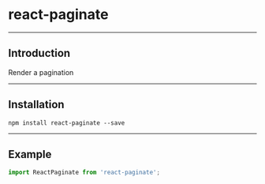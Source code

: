 # react-paginate

---

## Introduction

Render a pagination

---

## Installation

`npm install react-paginate --save`

---

## Example

```js
import ReactPaginate from 'react-paginate';


```